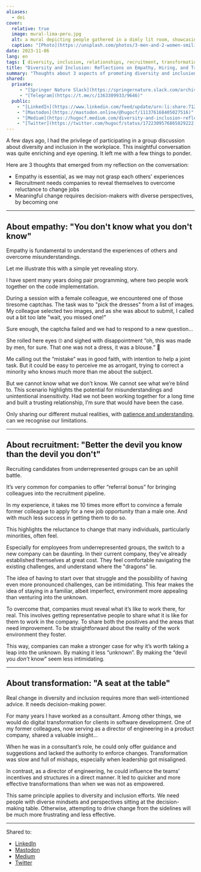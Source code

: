 ```yaml
---
aliases:
  - dei
cover:
  relative: true
  image: mural-lima-peru.jpg
  alt: a mural depicting people gathered in a dimly lit room, showcasing unity and diversity
  caption: "[Photo](https://unsplash.com/photos/3-men-and-2-women-smiling-1gh6oD6aDhs) by [Miles Peacock](https://unsplash.com/@milesypea) on [Unsplash](https://unsplash.com/)"
date: 2023-11-06
lang: en
tags: [ diversity, inclusion, relationships, recruitment, transformation ]
title: "Diversity and Inclusion: Reflections on Empathy, Hiring, and Transformation"
summary: "Thoughts about 3 aspects of promoting diversity and inclusion in the workplace: the need to understand each other, for companies to reveal themselves, and getting a seat at the table."
shared:
  private:
     - "[Springer Nature Slack](https://springernature.slack.com/archives/D01ET09HNUF/p1699465274168999)"
     - "[Telegram](https://t.me/c/1363309933/9646)"
  public:
    - "[LinkedIn](https://www.linkedin.com/feed/update/urn:li:share:7128074657089400832/)"
    - "[Mastodon](https://mastodon.online/@hugocf/111376168405027516)"
    - "[Medium](https://hugocf.medium.com/diversity-and-inclusion-reflections-on-empathy-hiring-and-transformation-1685ff8c1196)"
    - "[Twitter](https://twitter.com/hugocf/status/1722309576865829222)"
---
```


A few days ago, I had the privilege of participating in a group discussion about diversity and inclusion in the workplace. This insightful conversation was quite enriching and eye opening. It left me with a few things to ponder.

Here are 3 thoughts that emerged from my reflection on the conversation:

* Empathy is essential, as we may not grasp each others' experiences
* Recruitment needs companies to reveal themselves to overcome reluctance to change jobs
* Meaningful change requires decision-makers with diverse perspectives, by becoming one

---

## About empathy: "You don't know what you don't know"

Empathy is fundamental to understand the experiences of others and overcome misunderstandings.

Let me illustrate this with a simple yet revealing story.

I have spent many years doing pair programming, where two people work together on the code implementation.

During a session with a female colleague, we encountered one of those tiresome captchas. The task was to "pick the dresses" from a list of images. My colleague selected two images, and as she was about to submit, I called out a bit too late "wait, you missed one!"

Sure enough, the captcha failed and we had to respond to a new question…

She rolled here eyes 🙄 and sighed with disappointment “oh, this was made by men, for sure. That one was not a dress, it was a blouse.” 🫤

Me calling out the “mistake” was in good faith, with intention to help a joint task. But it could be easy to perceive me as arrogant, trying to correct a minority who knows much more than me about the subject.

But we cannot know what we don’t know. We cannot see what we’re blind to. This scenario highlights the potential for misunderstandings and unintentional insensitivity. Had we not been working together for a long time and built a trusting relationship, I’m sure that would have been the case.

Only sharing our different mutual realities, with [patience and understanding](/receiving-feedback), can we recognise our limitations.

---

## About recruitment: "Better the devil you know than the devil you don't"

Recruiting candidates from underrepresented groups can be an uphill battle.

It’s very common for companies to offer “referral bonus” for bringing colleagues into the recruitment pipeline.

In my experience, it takes me 10 times more effort to convince a female former colleague to apply for a new job opportunity than a male one. And with much less success in getting them to do so.

This highlights the reluctance to change that many individuals, particularly minorities, often feel.

Especially for employees from underrepresented groups, the switch to a new company can be daunting. In their current company, they’ve already established themselves at great cost. They feel comfortable navigating the existing challenges, and understand where the "dragons" lie.

The idea of having to start over that struggle and the possibility of having even more pronounced challenges, can be intimidating. This fear makes the idea of staying in a familiar, albeit imperfect, environment more appealing than venturing into the unknown.

To overcome that, companies must reveal what it’s like to work there, for real. This involves getting representative people to share what it is like for them to work in the company. To share both the positives and the areas that need improvement. To be straightforward about the reality of the work environment they foster.

This way, companies can make a stronger case for why it’s worth taking a leap into the unknown. By making it less “unknown”. By making the “devil you *don’t* know” seem less intimidating.

---

## About transformation: "A seat at the table"

Real change in diversity and inclusion requires more than well-intentioned advice. It needs decision-making power.

For many years I have worked as a consultant. Among other things, we would do digital transformation for clients in software development. One of my former colleagues, now serving as a director of engineering in a product company, shared a valuable insight…

When he was in a consultant’s role, he could only offer guidance and suggestions and lacked the authority to enforce changes. Transformation was slow and full of mishaps, especially when leadership got misaligned.

In contrast, as a director of engineering, he could influence the teams’ incentives and structures in a direct manner. It led to quicker and more effective transformations than when we was not as empowered.

This same principle applies to diversity and inclusion efforts. We need people with diverse mindsets and perspectives sitting at the decision-making table. Otherwise, attempting to drive change from the sidelines will be much more frustrating and less effective.

---

Shared to:

* [LinkedIn](https://www.linkedin.com/feed/update/urn:li:share:7128074657089400832/)
* [Mastodon](https://mastodon.online/@hugocf/111376168405027516)
* [Medium](https://hugocf.medium.com/diversity-and-inclusion-reflections-on-empathy-hiring-and-transformation-1685ff8c1196)
* [Twitter](https://twitter.com/hugocf/status/1722309576865829222)
